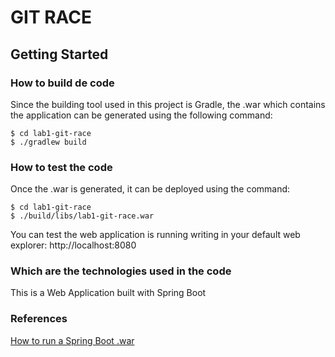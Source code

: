 # GIT RACE

## Getting Started

### How to build de code

Since the building tool used in this project is Gradle, the .war which contains the application can be generated using the following command:

```
$ cd lab1-git-race
$ ./gradlew build
```

### How to test the code

Once the .war is generated, it can be deployed using the command:

```
$ cd lab1-git-race
$ ./build/libs/lab1-git-race.war
```

You can test the web application is running writing in your default web explorer:
http://localhost:8080

### Which are the technologies used in the code

This is a Web Application built with Spring Boot

### References
[How to run a Spring Boot .war](https://spring.io/guides/gs/spring-boot/)

